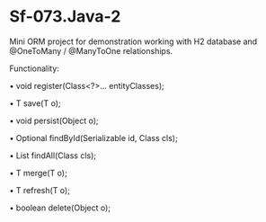 # Sf-073.Java-2
Mini ORM project for demonstration working with H2 database and @OneToMany  / @ManyToOne relationships.

Functionality:

•	void register(Class<?>... entityClasses);

•	<T> T save(T o);

•	void persist(Object o);

•	<T> Optional<T> findById(Serializable id, Class<T> cls);

•	<T> List<T> findAll(Class<T> cls);

•	<T> T merge(T o);

•	<T> T refresh(T o);

•	boolean delete(Object o);
